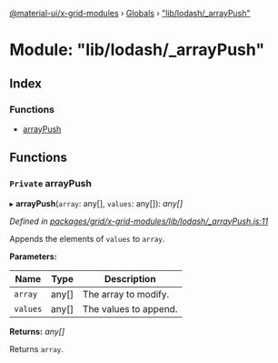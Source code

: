 [@material-ui/x-grid-modules](../README.md) › [Globals](../globals.md) › ["lib/lodash/_arrayPush"](_lib_lodash__arraypush_.md)

# Module: "lib/lodash/_arrayPush"

## Index

### Functions

* [arrayPush](_lib_lodash__arraypush_.md#private-arraypush)

## Functions

### `Private` arrayPush

▸ **arrayPush**(`array`: any[], `values`: any[]): *any[]*

*Defined in [packages/grid/x-grid-modules/lib/lodash/_arrayPush.js:11](https://github.com/mui-org/material-ui-x/blob/02342a6/packages/grid/x-grid-modules/lib/lodash/_arrayPush.js#L11)*

Appends the elements of `values` to `array`.

**Parameters:**

Name | Type | Description |
------ | ------ | ------ |
`array` | any[] | The array to modify. |
`values` | any[] | The values to append. |

**Returns:** *any[]*

Returns `array`.
